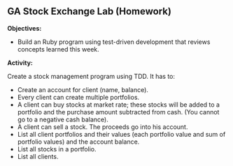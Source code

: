 
## GA Stock Exchange Lab (Homework)

**Objectives:**

* Build an Ruby program using test-driven development that reviews concepts learned this week.

**Activity:**

Create a stock management program using TDD. It has to:
* Create an account for client (name, balance).
* Every client can create multiple portfolios.
* A client can buy stocks at market rate; these stocks will be added to a portfolio and the purchase amount subtracted from cash. (You cannot go to a negative cash balance).
* A client can sell a stock. The proceeds go into his account.
* List all client portfolios and their values (each portfolio value and sum of portfolio values) and the account balance.
* List all stocks in a portfolio.
* List all clients.
